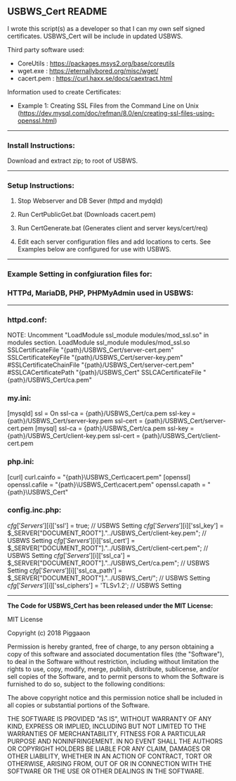 ## USBWS_Cert README
I wrote this script(s) as a developer so that I can my own self signed
certificates. USBWS_Cert will be include in updated USBWS.

Third party software used:
- CoreUtils     : https://packages.msys2.org/base/coreutils
- wget.exe      : https://eternallybored.org/misc/wget/
- cacert.pem    : https://curl.haxx.se/docs/caextract.html

Information used to create Certificates:
- Example 1: Creating SSL Files from the Command Line on Unix (https://dev.mysql.com/doc/refman/8.0/en/creating-ssl-files-using-openssl.html)

------------
### Install Instructions:

Download and extract zip; to root of USBWS.

------------
### Setup Instructions:
1. Stop Webserver and DB Sever (httpd and mydqld)

2. Run CertPublicGet.bat (Downloads cacert.pem)

3. Run CertGenerate.bat (Generates client and server keys/cert/req)

4. Edit each server configuration files and add locations to certs.
   See Examples below are configured for use with USBWS.

------------
### Example Setting in confgiuration files for:
### HTTPd, MariaDB, PHP, PHPMyAdmin used in USBWS:

------------

### httpd.conf:
  NOTE: Uncomment "LoadModule ssl_module modules/mod_ssl.so" in modules section.
  LoadModule ssl_module modules/mod_ssl.so
  SSLCertificateFile "{path}/USBWS_Cert/server-cert.pem"
  SSLCertificateKeyFile "{path}/USBWS_Cert/server-key.pem"
  #SSLCertificateChainFile "{path}/USBWS_Cert/server-cert.pem"
  #SSLCACertificatePath "{path}/USBWS_Cert"
  SSLCACertificateFile "{path}/USBWS_Cert/ca.pem"

### my.ini:
  [mysqld]
  ssl = On
  ssl-ca = {path}/USBWS_Cert/ca.pem
  ssl-key = {path}/USBWS_Cert/server-key.pem
  ssl-cert = {path}/USBWS_Cert/server-cert.pem
  [mysql]
  ssl-ca = {path}/USBWS_Cert/ca.pem
  ssl-key = {path}/USBWS_Cert/client-key.pem
  ssl-cert = {path}/USBWS_Cert/client-cert.pem

### php.ini:
  [curl]
  curl.cainfo = "{path}\USBWS_Cert\cacert.pem"
  [openssl]
  openssl.cafile = "{path}\USBWS_Cert\cacert.pem"
  openssl.capath = "{path}\USBWS_Cert\"

### config.inc.php:
  $cfg['Servers'][$i]['ssl'] = true;  // USBWS Setting
  $cfg['Servers'][$i]['ssl_key'] = $_SERVER["DOCUMENT_ROOT"]."../USBWS_Cert/client-key.pem";  // USBWS Setting
  $cfg['Servers'][$i]['ssl_cert'] = $_SERVER["DOCUMENT_ROOT"]."../USBWS_Cert/client-cert.pem";  // USBWS Setting
  $cfg['Servers'][$i]['ssl_ca'] = $_SERVER["DOCUMENT_ROOT"]."../USBWS_Cert/ca.pem";  // USBWS Setting
  $cfg['Servers'][$i]['ssl_ca_path'] = $_SERVER["DOCUMENT_ROOT"]."../USBWS_Cert/";  // USBWS Setting
  $cfg['Servers'][$i]['ssl_ciphers'] = 'TLSv1.2'; // USBWS Setting

------------

**The Code for USBWS_Cert has been released under the MIT License:**

MIT License

Copyright (c) 2018  Piggaaon

Permission is hereby granted, free of charge, to any person obtaining a copy
of this software and associated documentation files (the "Software"), to deal
in the Software without restriction, including without limitation the rights
to use, copy, modify, merge, publish, distribute, sublicense, and/or sell
copies of the Software, and to permit persons to whom the Software is
furnished to do so, subject to the following conditions:

The above copyright notice and this permission notice shall be included in all
copies or substantial portions of the Software.

THE SOFTWARE IS PROVIDED "AS IS", WITHOUT WARRANTY OF ANY KIND, EXPRESS OR
IMPLIED, INCLUDING BUT NOT LIMITED TO THE WARRANTIES OF MERCHANTABILITY,
FITNESS FOR A PARTICULAR PURPOSE AND NONINFRINGEMENT. IN NO EVENT SHALL THE
AUTHORS OR COPYRIGHT HOLDERS BE LIABLE FOR ANY CLAIM, DAMAGES OR OTHER
LIABILITY, WHETHER IN AN ACTION OF CONTRACT, TORT OR OTHERWISE, ARISING FROM,
OUT OF OR IN CONNECTION WITH THE SOFTWARE OR THE USE OR OTHER DEALINGS IN THE
SOFTWARE.
